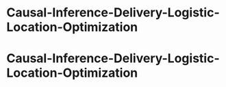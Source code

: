 # Causal-Inference-Delivery-Logistic-Location-Optimization
# Causal-Inference-Delivery-Logistic-Location-Optimization
